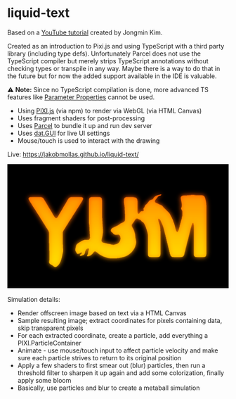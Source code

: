 # liquid-text

Based on a [YouTube tutorial](https://www.youtube.com/watch?v=HMQ9fEX28fk) created by Jongmin Kim.

Created as an introduction to Pixi.js and using TypeScript with a third party library (including type defs). 
Unfortunately Parcel does not use the TypeScript compiler but merely strips TypeScript annotations without checking types or transpile in any way.
Maybe there is a way to do that in the future but for now the added support available in the IDE is valuable.

⚠️ __Note:__ Since no TypeScript compilation is done, more advanced TS features like [Parameter Properties](https://www.typescriptlang.org/docs/handbook/2/classes.html#parameter-properties) cannot be used.

- Using [PIXI.js](https://pixijs.com/) (via npm) to render via WebGL (via HTML Canvas)
- Uses fragment shaders for post-processing
- Uses [Parcel](https://parceljs.org/) to bundle it up and run dev server
- Uses [dat.GUI](https://github.com/dataarts/dat.gui) for live UI settings
- Mouse/touch is used to interact with the drawing

Live: https://jakobmollas.github.io/liquid-text/

![screenshot](screenshot.png "Screenshot")

Simulation details:
- Render offscreen image based on text via a HTML Canvas
- Sample resulting image; extract coordinates for pixels containing data, skip transparent pixels
- For each extracted coordinate, create a particle, add everything a PIXI.ParticleContainer
- Animate - use mouse/touch input to affect particle velocity and make sure each particle strives to return to its original position
- Apply a few shaders to first smear out (blur) particles, then run a threshold filter to sharpen it up again and add some colorization, finally apply some bloom
- Basically, use particles and blur to create a metaball simulation
